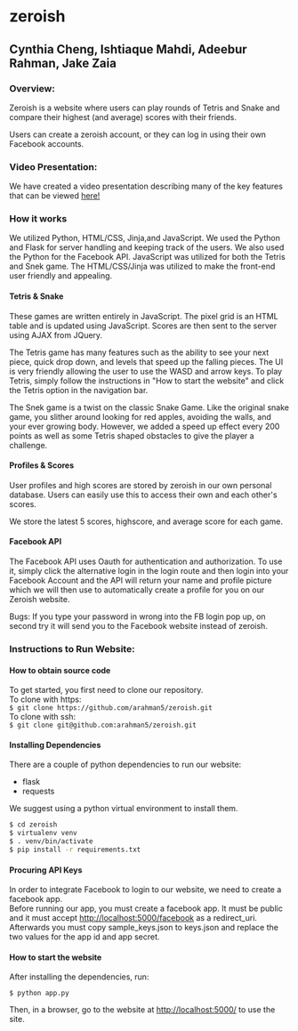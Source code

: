 # zeroish
## Cynthia Cheng, Ishtiaque Mahdi, Adeebur Rahman, Jake Zaia

### Overview:
Zeroish is a website where users can play rounds of Tetris and Snake and compare their highest (and average) scores with their friends.  
  
Users can create a zeroish account, or they can log in using their own Facebook accounts.  

### Video Presentation:
We have created a video presentation describing many of the key features that can be viewed [here!](https://www.youtube.com/watch?v=WJvTRro7xMU)  

### How it works

We utilized Python, HTML/CSS, Jinja,and JavaScript. We used the Python and Flask for server handling and keeping track of the users. We also used the Python for the Facebook API. JavaScript was utilized for both the Tetris and Snek game. The HTML/CSS/Jinja was utilized to make the front-end user friendly and appealing.  

#### Tetris & Snake
These games are written entirely in JavaScript. The pixel grid is an HTML table and is updated using JavaScript. Scores are then sent to the server using AJAX from JQuery.  
  
The Tetris game has many features such as the ability to see your next piece, quick drop down, and levels that speed up the falling pieces. The UI is very friendly allowing the user to use the WASD and arrow keys. To play Tetris, simply follow the instructions in "How to start the website" and click the Tetris option in the navigation bar.  
  
The Snek game is a twist on the classic Snake Game. Like the original snake game, you slither around looking for red apples, avoiding the walls, and your ever growing body. However, we added a speed up effect every 200 points as well as some Tetris shaped obstacles to give the player a challenge.  

#### Profiles & Scores
User profiles and high scores are stored by zeroish in our own personal database. Users can easily use this to access their own and each other's scores.  
  
We store the latest 5 scores, highscore, and average score for each game.  

#### Facebook API
The Facebook API uses Oauth for authentication and authorization. To use it, simply click the alternative login in the login route and then login into your Facebook Account and the API will return your name and profile picture which we will then use to automatically create a profile for you on our Zeroish website.  

Bugs: If you type your password in wrong into the FB login pop up, on second try it will send you to the Facebook website instead of zeroish.  

### Instructions to Run Website:

#### How to obtain source code
To get started, you first need to clone our repository.  
To clone with https:  
`$ git clone https://github.com/arahman5/zeroish.git`  
To clone with ssh:  
`$ git clone git@github.com:arahman5/zeroish.git`  

#### Installing Dependencies
There are a couple of python dependencies to run our website:

* flask
* requests

We suggest using a python virtual environment to install them.
```bash
$ cd zeroish
$ virtualenv venv
$ . venv/bin/activate
$ pip install -r requirements.txt
```
#### Procuring API Keys
In order to integrate Facebook to login to our website, we need to create a facebook app.  
Before running our app, you must create a facebook app. It must be public and it must accept [http://localhost:5000/facebook](http://localhost:5000/facebook) as a redirect_uri.  
Afterwards you must copy sample_keys.json to keys.json and replace the two values for the app id and app secret.

#### How to start the website

After installing the dependencies, run:

`$ python app.py`

Then, in a browser, go to the website at [http://localhost:5000/](http://localhost:5000/) to use the site.
